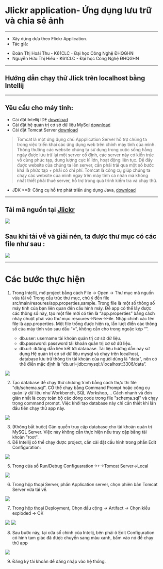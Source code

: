 # Jlickr application- Ứng dụng lưu trữ và chia sẻ ảnh

----
* Xây dựng dựa theo Flickr Application.
* Tác giả:
- Đoàn Thị Hoài Thu - K61CLC - Đại học Công Nghệ ĐHQGHN
- Nguyễn Hữu Thị Hiếu - K61CLC - Đại học Công Nghệ ĐHQGHN
----
## Hướng dẫn chạy thử Jlick trên localhost bằng Intellij

----

## Yêu cầu cho máy tính:
-	Cài đặt Intellij IDE [download](https://www.jetbrains.com/idea/download)
-	Cài đặt hệ quản trị cơ sở dữ liệu MySql  [download](https://dev.mysql.com/downloads/mysql)
-	Cài đặt Tomcat Server [download](https://tomcat.apache.org/download-80.cgi)
> Tomcat là một ứng dụng chủ Appplication Server hỗ trợ chúng ta trong việc triển khai các ứng dụng web trên chính máy tính của mình. Thông thường các website chúng ta sử dụng trong cuộc sống hằng ngày được lưu trữ lại một server cố định, các server này có kiến trúc vô cùng phức tạp, dung lượng cực kì lớn, hoạt động liên tục. Để đẩy được website của chúng ta lên server, cần phải trải qua một số bước khá là phức tạp + phải có chi phí. Tomcat là công cụ giúp chúng ta chạy các website của mình ngay trên máy tính cá nhân mà không nhất thiết phải thuê server, hỗ trợ trong quá trình kiểm tra và chạy thử.
-	JDK >=8: Công cụ hỗ trợ phát triển ứng dụng Java, [download](http://www.oracle.com/technetwork/java/javase/downloads/jdk8-downloads-2133151.html)

----

## Tải mã nguồn tại [Jlickr](https://github.com/JCIA-K61CLC/jlickr)

<img src="https://i.imgur.com/HQ5HCiL.png">

## Sau khi tải về và giải nén, ta được thư mục có các file như sau :

<img src="https://i.imgur.com/CH1emKg.png">

----

# Các bước thực hiện

1) Trong Intellij, mở project bằng cách File -> Open -> Thư mục mã nguồn vừa tải về
Trong cấu trúc thư mục, chú ý đến file src/main/resoures/app.properties.sample. Trong file là một số
thông số máy tính của bạn liên quan đến cấu hình máy. Để app có thể lấy được các thông số này, tạo một file mới có tên là “app.properties” bằng cách nháy chuột phải vào thư mục resoures->New->File. Nhập chính xác tên file là app.properties. Một file trống được hiện ra, lần lượt điền các thông số của máy tính vào sau dấu “=”, không cần cho trong ngoặc kép “”.

    - db.user: username tài khoản quản trị cơ sở dữ liệu.
    - db.password: password tải khoản quản trị cơ sở dữ liệu.
    - db.url: đường dẫn liên kết tới database. Tài liệu hướng dẫn này sử dụng Hệ quản trị cơ sở dữ liệu mysql và chạy trên localhost, database lưu trữ thông tin tài khoản của người dùng là "data", nên có thể điền mặc định là  “db.url=jdbc:mysql://localhost:3306/data”.

<img src="https://i.imgur.com/BszBsnX.png">


2) Tạo database để chạy thử chương trình  bằng cách thực thi file "db/schema.sql". CÓ thể chạy bằng Command Prompt hoặc công cụ quản lý dữ liệu như Workbench, SQL Workshop,... Cách nhanh và đơn giản nhất là copy toàn bộ các dòng code trong file "schema.sql" và chạy trong command prompt. Việc khởi tạo database này chỉ cần thiết khi lần đầu tiên chạy thử app này.

<img src="https://i.imgur.com/jlov73D.png">

3) (Không bắt buộc) Gán quyền truy cập database cho tài khoản quản trị MySQL Server. Việc này không cần thực hiện nếu truy cập bằng tài khoản "root".
4) Để Intellij có thể chạy được project, cần cài đặt cấu hình trong phần  Edit Configuration:

<img src="https://i.imgur.com/d5h3Y9d.png">

5) Trong cửa sổ Run/Debug Configuaration->+->Tomcat Server->Local

<img src="https://i.imgur.com/wrb2Fr2.png">

6) Trong hộp thoại Server, phần  Application server, chọn phiên bản Tomcat Server vừa tải về.
<img src="https://i.imgur.com/QxWNesa.png">

7) Trong hộp thoại  Deployment, Chọn dấu cộng -> Artifact -> Chọn kiểu exploded -> OK
<img src="https://i.imgur.com/7da7H54.png">

<img src="https://i.imgur.com/NflytgJ.png">

8) Sau bước này, tại cửa sổ chính của Intelij, bên phải ô Edit Configuration có hình tam giác  đã được chuyển sang màu xanh, bấm vào nó để chạy thử app

<img src="https://i.imgur.com/591hLtZ.png">

9) Đăng ký tài khoản để đăng nhập vào hệ thống.






